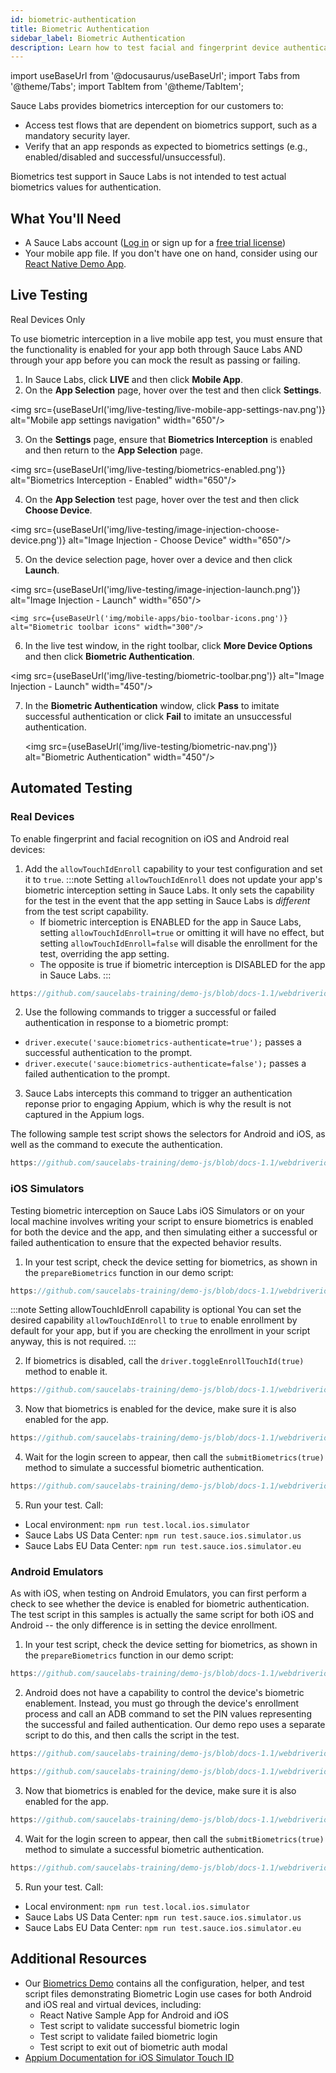 ```yaml
---
id: biometric-authentication
title: Biometric Authentication
sidebar_label: Biometric Authentication
description: Learn how to test facial and fingerprint device authentication.
---
```


import useBaseUrl from '@docusaurus/useBaseUrl';
import Tabs from '@theme/Tabs';
import TabItem from '@theme/TabItem';

Sauce Labs provides biometrics interception for our customers to:

* Access test flows that are dependent on biometrics support, such as a mandatory security layer.
* Verify that an app responds as expected to biometrics settings (e.g., enabled/disabled and successful/unsuccessful).

Biometrics test support in Sauce Labs is not intended to test actual biometrics values for authentication.


## What You'll Need
* A Sauce Labs account ([Log in](https://accounts.saucelabs.com/am/XUI/#login/) or sign up for a [free trial license](https://saucelabs.com/sign-up))
* Your mobile app file. If you don't have one on hand, consider using our [React Native Demo App](https://github.com/saucelabs/my-demo-app-rn/releases).


## Live Testing

<p><span className="sauceDBlue">Real Devices Only</span></p>

To use biometric interception in a live mobile app test, you must ensure that the functionality is enabled for your app both through Sauce Labs AND through your app before you can mock the result as passing or failing.

1. In Sauce Labs, click **LIVE** and then click **Mobile App**.
2. On the **App Selection** page, hover over the test and then click **Settings**.

  <img src={useBaseUrl('img/live-testing/live-mobile-app-settings-nav.png')} alt="Mobile app settings navigation" width="650"/>

3. On the **Settings** page, ensure that **Biometrics Interception** is enabled and then return to the **App Selection** page.

  <img src={useBaseUrl('img/live-testing/biometrics-enabled.png')} alt="Biometrics Interception - Enabled" width="650"/>

4. On the **App Selection** test page, hover over the test and then click **Choose Device**.

  <img src={useBaseUrl('img/live-testing/image-injection-choose-device.png')} alt="Image Injection - Choose Device" width="650"/>

5. On the device selection page, hover over a device and then click **Launch**.

  <img src={useBaseUrl('img/live-testing/image-injection-launch.png')} alt="Image Injection - Launch" width="650"/>

    <img src={useBaseUrl('img/mobile-apps/bio-toolbar-icons.png')} alt="Biometric toolbar icons" width="300"/>


6. In the live test window, in the right toolbar, click **More Device Options** and then click **Biometric Authentication**.

  <img src={useBaseUrl('img/live-testing/biometric-toolbar.png')} alt="Image Injection - Launch" width="450"/>

7. In the **Biometric Authentication** window, click **Pass** to imitate successful authentication or click **Fail** to imitate an unsuccessful authentication.

    <img src={useBaseUrl('img/live-testing/biometric-nav.png')} alt="Biometric Authentication" width="450"/>


## Automated Testing

### Real Devices

To enable fingerprint and facial recognition on iOS and Android real devices:

1. Add the `allowTouchIdEnroll` capability to your test configuration and set it to `true`.
  :::note
  Setting `allowTouchIdEnroll` does not update your app's biometric interception setting in Sauce Labs. It only sets the capability for the test in the event that the app setting in Sauce Labs is _different_ from the test script capability.
    * If biometric interception is ENABLED for the app in Sauce Labs, setting `allowTouchIdEnroll=true` or omitting it will have no effect, but setting `allowTouchIdEnroll=false` will disable the enrollment for the test, overriding the app setting.
    * The opposite is true if biometric interception is DISABLED for the app in Sauce Labs.
  :::

  ```js reference title="JavaScript iOS Capabilities Example"
  https://github.com/saucelabs-training/demo-js/blob/docs-1.1/webdriverio/appium-app/examples/biometric-login/test/configs/wdio.ios.sauce.rdc.conf.ts#L33
  ```

2. Use the following commands to trigger a successful or failed authentication in response to a biometric prompt:
  * `driver.execute('sauce:biometrics-authenticate=true');` passes a successful authentication to the prompt.
  * `driver.execute('sauce:biometrics-authenticate=false');` passes a failed authentication to the prompt.
3. Sauce Labs intercepts this command to trigger an authentication reponse prior to engaging Appium, which is why the result is not captured in the Appium logs.

The following sample test script shows the selectors for Android and iOS, as well as the command to execute the authentication.

```js reference title="JS-Demo Biometrics Test Sample"
https://github.com/saucelabs-training/demo-js/blob/docs-1.1/webdriverio/appium-app/examples/biometric-login/test/specs/biometrics.rdc.spec.ts#L25-L41
```


### iOS Simulators

Testing biometric interception on Sauce Labs iOS Simulators or on your local machine involves writing your script to ensure biometrics is enabled for both the device and the app, and then simulating either a successful or failed authentication to ensure that the expected behavior results.

1. In your test script, check the device setting for biometrics, as shown in the `prepareBiometrics` function in our demo script:

  ```js reference title="WebdriverIO Biometrics Check Sample"
  https://github.com/saucelabs-training/demo-js/blob/docs-1.1/webdriverio/appium-app/examples/biometric-login/test/specs/biometrics.emusim.spec.ts#L10-L31
  ```

  :::note Setting allowTouchIdEnroll capability is optional
  You can set the desired capability `allowTouchIdEnroll` to `true` to enable enrollment by default for your app, but if you are checking the enrollment in your script anyway, this is not required.
  :::

2. If biometrics is disabled, call the `driver.toggleEnrollTouchId(true)` method to enable it.

  ```js reference title="WebdriverIO Toggle Biometrics Sample"
  https://github.com/saucelabs-training/demo-js/blob/docs-1.1/webdriverio/appium-app/examples/biometric-login/test/specs/biometrics.emusim.spec.ts#L33-L41
  ```

3. Now that biometrics is enabled for the device, make sure it is also enabled for the app.

  ```js reference title="WebdriverIO Enable Biometrics in App"
  https://github.com/saucelabs-training/demo-js/blob/docs-1.1/webdriverio/appium-app/examples/biometric-login/test/specs/biometrics.emusim.spec.ts#L48-L49
  ```

4. Wait for the login screen to appear, then call the `submitBiometrics(true)` method to simulate a successful biometric authentication.

  ```js reference title="WebdriverIO Submit Bio Auth Sample"
  https://github.com/saucelabs-training/demo-js/blob/docs-1.1/webdriverio/appium-app/examples/biometric-login/test/specs/biometrics.emusim.spec.ts#L60-L71
  ```

5. Run your test. Call:
  * Local environment: `npm run test.local.ios.simulator`
  * Sauce Labs US Data Center: `npm run test.sauce.ios.simulator.us`
  * Sauce Labs EU Data Center: `npm run test.sauce.ios.simulator.eu`



### Android Emulators

As with iOS, when testing on Android Emulators, you can first perform a check to see whether the device is enabled for biometric authentication. The test script in this samples is actually the same script for both iOS and Android -- the only difference is in setting the device enrollment.

1. In your test script, check the device setting for biometrics, as shown in the `prepareBiometrics` function in our demo script:

  ```js reference title="WebdriverIO Biometrics Check Sample"
  https://github.com/saucelabs-training/demo-js/blob/docs-1.1/webdriverio/appium-app/examples/biometric-login/test/specs/biometrics.emusim.spec.ts#L10-L31
  ```
2. Android does not have a capability to control the device's biometric enablement. Instead, you must go through the device's enrollment process and call an ADB command to set the PIN values representing the successful and failed authentication. Our demo repo uses a separate script to do this, and then calls the script in the test.

  ```js reference title'"AndroidSettings Biometric Enrollment Script Sample"
  https://github.com/saucelabs-training/demo-js/blob/docs-1.1/webdriverio/appium-app/examples/biometric-login/test/screen-objects/AndroidSettings.ts#L87-L105
  ```

  ```js reference title="Enable Device Biometrics in Test Sample"
  https://github.com/saucelabs-training/demo-js/blob/docs-1.1/webdriverio/appium-app/examples/biometric-login/test/specs/biometrics.emusim.spec.ts#L42-L46
  ```

3. Now that biometrics is enabled for the device, make sure it is also enabled for the app.

  ```js reference title="WebdriverIO Enable Biometrics in App"
  https://github.com/saucelabs-training/demo-js/blob/docs-1.1/webdriverio/appium-app/examples/biometric-login/test/specs/biometrics.emusim.spec.ts#L48-L49
  ```

4. Wait for the login screen to appear, then call the `submitBiometrics(true)` method to simulate a successful biometric authentication.

  ```js reference title="WebdriverIO Submit Bio Auth Sample"
  https://github.com/saucelabs-training/demo-js/blob/docs-1.1/webdriverio/appium-app/examples/biometric-login/test/specs/biometrics.emusim.spec.ts#L60-L71
  ```

5. Run your test. Call:
  * Local environment: `npm run test.local.ios.simulator`
  * Sauce Labs US Data Center: `npm run test.sauce.ios.simulator.us`
  * Sauce Labs EU Data Center: `npm run test.sauce.ios.simulator.eu`


## Additional Resources
* Our [Biometrics Demo](https://github.com/saucelabs-training/demo-js/tree/docs-1.1/webdriverio/appium-app/examples/biometric-login) contains all the configuration, helper, and test script files demonstrating Biometric Login use cases for both Android and iOS real and virtual devices, including:
    * React Native Sample App for Android and iOS
    * Test script to validate successful biometric login
    * Test script to validate failed biometric login
    * Test script to exit out of biometric auth modal
* [Appium Documentation for iOS Simulator Touch ID](https://github.com/appium/appium-xcuitest-driver/blob/master/docs/touch-id.md)
